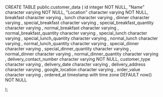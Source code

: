 

CREATE TABLE public.customer_data (
    id integer NOT NULL,
    "Name" character varying NOT NULL,
    "Location" character varying NOT NULL,
    breakfast  character varying ,
    lunch character varying ,
    dinner character varying ,
    special_breakfast character varying ,
    special_breakfast_quantity character varying ,
    normal_breakfast character varying ,
    normal_breakfast_quantity character varying ,
    special_lunch character varying ,
    special_lunch_quantity character varying ,
    normal_lunch character varying ,
    normal_lunch_quantity character varying ,
    special_dinner character varying ,
    special_dinner_quantity character varying ,
    normal_dinner character varying ,
    normal_dinner_quantity character varying ,
    delivery_contact_number character varying NOT NULL,
    customer_type character varying ,
    delivery_date character varying ,
    delivery_address character varying ,
    google_location character varying ,
    order_value character varying ,
    ordered_at timestamp with time zone DEFAULT now() NOT NULL

);

